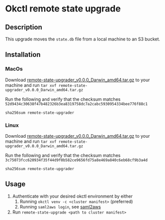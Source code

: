 # Okctl remote state upgrade

## Description

This upgrade moves the `state.db` file from a local machine to an S3 bucket.

## Installation

### MacOs
Download [remote-state-upgrader_v0.0.0_Darwin_amd64.tar.gz](dist/remote-state-upgrader_v0.0.0_Darwin_amd64.tar.gz) to
your machine and run `tar xvf remote-state-upgrader_v0.0.0_Darwin_amd64.tar.gz`

Run the following and verify that the checksum matches `52d9434c30638f47b482326b3ea8319758dc7a2cabc5930954334bee776f88c1`
```shell
sha256sum remote-state-upgrader
```


### Linux 
Download [remote-state-upgrader_v0.0.0_Darwin_amd64.tar.gz](dist/remote-state-upgrader_v0.0.0_Linux_amd64.tar.gz) to
your machine and run `tar xvf remote-state-upgrader_v0.0.0_Darwin_amd64.tar.gz`

Run the following and verify that the checksum matches `3c75073fcc620934f35f44d9f0b582ce9656fd75a8e469a840c6eb68cf9b3a4d`
```shell
sha256sum remote-state-upgrader
```

## Usage

1. Authenticate with your desired okctl environment by either 
   1. Running `okctl venv -c <cluster manifest>` (preferred)
   2. Running `saml2aws login`, see [saml2aws](https://github.com/Versent/saml2aws)
2. Run `remote-state-upgrade <path to cluster manifest>`
 